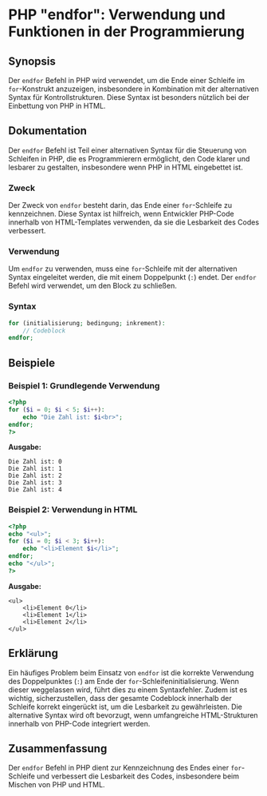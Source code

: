 <!--
Meta Description: # PHP "endfor": Verwendung und Funktionen in der Programmierung ## Synopsis Der `endfor` Befehl in PHP wird verwendet, um die Ende einer Schleife im `...
Meta Keywords: die, php, ist, der, endfor
-->

# PHP "endfor": Verwendung und Funktionen in der Programmierung

## Synopsis
Der `endfor` Befehl in PHP wird verwendet, um die Ende einer Schleife im `for`-Konstrukt anzuzeigen, insbesondere in Kombination mit der alternativen Syntax für Kontrollstrukturen. Diese Syntax ist besonders nützlich bei der Einbettung von PHP in HTML.

## Dokumentation
Der `endfor` Befehl ist Teil einer alternativen Syntax für die Steuerung von Schleifen in PHP, die es Programmierern ermöglicht, den Code klarer und lesbarer zu gestalten, insbesondere wenn PHP in HTML eingebettet ist. 

### Zweck
Der Zweck von `endfor` besteht darin, das Ende einer `for`-Schleife zu kennzeichnen. Diese Syntax ist hilfreich, wenn Entwickler PHP-Code innerhalb von HTML-Templates verwenden, da sie die Lesbarkeit des Codes verbessert.

### Verwendung
Um `endfor` zu verwenden, muss eine `for`-Schleife mit der alternativen Syntax eingeleitet werden, die mit einem Doppelpunkt (`:`) endet. Der `endfor` Befehl wird verwendet, um den Block zu schließen.

### Syntax
```php
for (initialisierung; bedingung; inkrement):
    // Codeblock
endfor;
```

## Beispiele
### Beispiel 1: Grundlegende Verwendung
```php
<?php
for ($i = 0; $i < 5; $i++):
    echo "Die Zahl ist: $i<br>";
endfor;
?>
```
**Ausgabe:**
```
Die Zahl ist: 0
Die Zahl ist: 1
Die Zahl ist: 2
Die Zahl ist: 3
Die Zahl ist: 4
```

### Beispiel 2: Verwendung in HTML
```php
<?php
echo "<ul>";
for ($i = 0; $i < 3; $i++):
    echo "<li>Element $i</li>";
endfor;
echo "</ul>";
?>
```
**Ausgabe:**
```
<ul>
    <li>Element 0</li>
    <li>Element 1</li>
    <li>Element 2</li>
</ul>
```

## Erklärung
Ein häufiges Problem beim Einsatz von `endfor` ist die korrekte Verwendung des Doppelpunktes (`:`) am Ende der `for`-Schleifeninitialisierung. Wenn dieser weggelassen wird, führt dies zu einem Syntaxfehler. Zudem ist es wichtig, sicherzustellen, dass der gesamte Codeblock innerhalb der Schleife korrekt eingerückt ist, um die Lesbarkeit zu gewährleisten. Die alternative Syntax wird oft bevorzugt, wenn umfangreiche HTML-Strukturen innerhalb von PHP-Code integriert werden.

## Zusammenfassung
Der `endfor` Befehl in PHP dient zur Kennzeichnung des Endes einer `for`-Schleife und verbessert die Lesbarkeit des Codes, insbesondere beim Mischen von PHP und HTML.